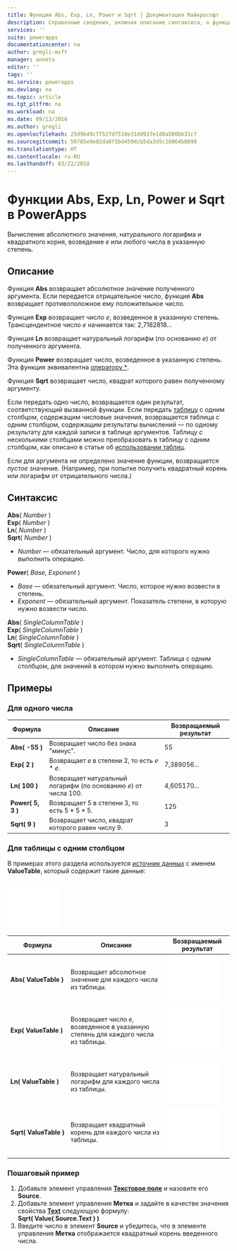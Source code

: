 ```yaml
---
title: Функции Abs, Exp, Ln, Power и Sqrt | Документация Майкрософт
description: Справочные сведения, включая описание синтаксиса, о функциях Abs, Exp, Ln, Power и Sqrt в PowerApps
services: ''
suite: powerapps
documentationcenter: na
author: gregli-msft
manager: anneta
editor: ''
tags: ''
ms.service: powerapps
ms.devlang: na
ms.topic: article
ms.tgt_pltfrm: na
ms.workload: na
ms.date: 09/13/2016
ms.author: gregli
ms.openlocfilehash: 25d9b49c7f527d7510e31dd937e1d8a580bb31cf
ms.sourcegitcommit: 59785e9e82da8f5bd459dcb5da3d5c18064b0899
ms.translationtype: HT
ms.contentlocale: ru-RU
ms.lasthandoff: 03/22/2018
---
```

# <a name="abs-exp-ln-power-and-sqrt-functions-in-powerapps"></a>Функции Abs, Exp, Ln, Power и Sqrt в PowerApps
Вычисление абсолютного значения, натурального логарифма и квадратного корня, возведение *e* или любого числа в указанную степень.

## <a name="description"></a>Описание
Функция **Abs** возвращает абсолютное значение полученного аргумента. Если передается отрицательное число, функция **Abs** возвращает противоположное ему положительное число.

Функция **Exp** возвращает число *e*, возведенное в указанную степень.  Трансцендентное число *e* начинается так: 2,7182818...

Функция **Ln** возвращает натуральный логарифм (по основанию *e*) от полученного аргумента.

Функция **Power** возвращает число, возведенное в указанную степень.  Эта функция эквивалентна [оператору **^**](operators.md).

Функция **Sqrt** возвращает число, квадрат которого равен полученному аргументу.

Если передать одно число, возвращается один результат, соответствующий вызванной функции.  Если передать [таблицу](../working-with-tables.md) с одним столбцом, содержащим числовые значения, возвращается таблица с одним столбцом, содержащим результаты вычислений — по одному результату для каждой записи в таблице аргументов. Таблицу с несколькими столбцами можно преобразовать в таблицу с одним столбцом, как описано в статье об [использовании таблиц](../working-with-tables.md).  

Если для аргумента не определено значение функции, возвращается *пустое* значение.  (Например, при попытке получить квадратный корень или логарифм от отрицательного числа.)

## <a name="syntax"></a>Синтаксис
**Abs**( *Number* )<br>**Exp**( *Number* )<br>**Ln**( *Number* )<br>**Sqrt**( *Number* )

* *Number* — обязательный аргумент. Число, для которого нужно выполнить операцию.

**Power**( *Base*, *Exponent* )

* *Base* — обязательный аргумент. Число, которое нужно возвести в степень.
* *Exponent* — обязательный аргумент. Показатель степени, в которую нужно возвести число.

**Abs**( *SingleColumnTable* )<br>**Exp**( *SingleColumnTable* )<br>**Ln**( *SingleColumnTable* )<br>**Sqrt**( *SingleColumnTable* )

* *SingleColumnTable* — обязательный аргумент. Таблица с одним столбцом, для значений в котором нужно выполнить операцию.

## <a name="examples"></a>Примеры
### <a name="single-number"></a>Для одного числа
| Формула | Описание | Возвращаемый результат |
| --- | --- | --- |
| **Abs( -55 )** |Возвращает число без знака "минус". |55 |
| **Exp( 2 )** |Возвращает *e* в степени 2, то есть *e* \* *e*. |7,389056... |
| **Ln( 100 )** |Возвращает натуральный логарифм (по основанию *e*) от числа 100. |4,605170... |
| **Power( 5, 3 )** |Возвращает 5 в степени 3, то есть 5 \* 5 \* 5. |125 |
| **Sqrt( 9 )** |Возвращает число, квадрат которого равен числу 9. |3 |

### <a name="single-column-table"></a>Для таблицы с одним столбцом
В примерах этого раздела используется [источник данных](../working-with-data-sources.md) с именем **ValueTable**, который содержит такие данные:

![](media/function-numericals/values.png)

| Формула | Описание | Возвращаемый результат |
| --- | --- | --- |
| **Abs(&nbsp;ValueTable&nbsp;)** |Возвращает абсолютное значение для каждого числа из таблицы. |<style> img { max-width: none } </style> ![](media/function-numericals/values-abs.png) |
| **Exp(&nbsp;ValueTable&nbsp;)** |Возвращает число *e*, возведенное в указанную степень для каждого числа из таблицы. |<style> img { max-width: none } </style> ![](media/function-numericals/values-exp.png) |
| **Ln(&nbsp;ValueTable&nbsp;)** |Возвращает натуральный логарифм для каждого числа из таблицы. |<style> img { max-width: none } </style> ![](media/function-numericals/values-ln.png) |
| **Sqrt(&nbsp;ValueTable&nbsp;)** |Возвращает квадратный корень для каждого числа из таблицы. |![](media/function-numericals/values-sqrt.png) |

### <a name="step-by-step-example"></a>Пошаговый пример
1. Добавьте элемент управления **[Текстовое поле](../controls/control-text-input.md)** и назовите его **Source**.
2. Добавьте элемент управления **Метка** и задайте в качестве значения свойства **[Text](../controls/properties-core.md)** следующую формулу:
   <br>
   **Sqrt( Value( Source.Text ) )**
3. Введите число в элемент **Source** и убедитесь, что в элементе управления **Метка** отображается квадратный корень введенного числа.

